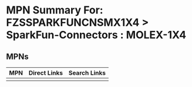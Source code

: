 



# MPN Summary For: FZSSPARKFUNCNSMX1X4 > SparkFun-Connectors : MOLEX-1X4

## MPNs
  

|MPN|Direct Links|Search Links|
| :--- | :--- | :--- |
||||
